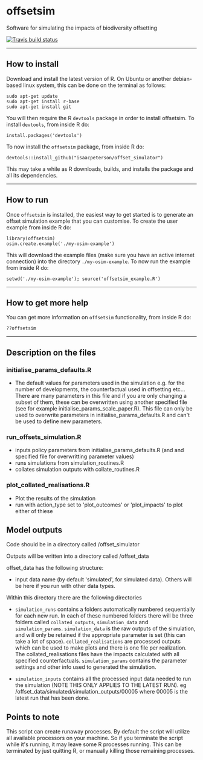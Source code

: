 # offsetsim

Software for simulating the impacts of biodiversity offsetting

 [![Travis build status](https://travis-ci.org/isaacpeterson/offset_simulator.svg)](https://travis-ci.org/isaacpeterson/offset_simulator)

----------

## How to install

Download and install the latest version of R. On Ubuntu or another debian-based linux system, this can be done on the terminal as follows:

```
sudo apt-get update
sudo apt-get install r-base
sudo apt-get install git
```

You will then require the R `devtools` package in order to install offsetsim. To install `devtools`, from inside R do:
```
install.packages('devtools')
```
To now install the `offsetsim` package, from inside R do:
```
devtools::install_github("isaacpeterson/offset_simulator")
```
This may take a while as R downloads, builds, and installs the package and all its dependencies.

----------

## How to run

Once `offsetsim` is installed, the easiest way to get started is to generate an offset simulation example that you can customise. To create the user example from inside R do:
```
library(offsetsim)
osim.create.example('./my-osim-example')
```
This will download the example files (make sure you have an active internet connection) into the directory `./my-osim-example`. To now run the example from inside R do:
```
setwd('./my-osim-example'); source('offsetsim_example.R')
```

----------

## How to get more help

You can get more information on `offsetsim` functionality, from inside R do:
```
??offsetsim
```

----------


## Description on the files


### initialise_params_defaults.R

* The default values for parameters used in the simulation e.g. for the number of developments, the counterfactual used in offsetting etc... There are many parameters in this file and if you are only changing a subset of them, these can be overwritten using another specified file (see for example initialise_params_scale_paper.R). This file can only be used to overwrite parameters in initialise_params_defaults.R and can't be used to define new parameters.


### run_offsets_simulation.R

* inputs policy parameters from initialise_params_defaults.R (and and specified file for overwritting parameter values)
* runs simulations from simulation_routines.R
* collates simulation outputs with collate_routines.R


### plot_collated_realisations.R

* Plot the results of the simulation
* run with action_type set to 'plot_outcomes' or 'plot_impacts' to plot either of thiese


Model outputs
--------------

Code should be in a directory called <base dire>/offset_simulator

Outputs will be written into a directory called <base dire>/offset_data

offset_data has the following structure:

* input data name (by default 'simulated', for simulated data). Others will be here if you run with other data types.

Within this directory there are the following directories

- `simulation_runs` contains a folders automatically numbered sequentially for each new run. In each of these numbered folders there will be three folders called `collated_outputs`, `simulation_data` and `simulation_params`. `simulation_data` is the raw outputs of the simulation, and will only be retained if the appropriate parameter is set (this can take a lot of space). `collated_realisations` are processed outputs which can be used to make plots and there is one file per realization. The collated_realisations files have the impacts calculated with all specified counterfactuals. `simulation_params` contains the parameter settings and other info used to generated the simulation.

- `simulation_inputs` contains all the processed input data needed to run the simulation (NOTE THIS ONLY APPLIES TO THE LATEST RUN). eg <base dire>/offset_data/simulated/simulation_outputs/00005 where 00005 is the latest run that has been done.


Points to note
--------------
This script can create runaway processes. By default the script will utilize all available processors on your machine. So if you terminate the script while it's running, it may leave some R processes running. This can be terminated by just quitting R, or manually killing those remaining processes.
